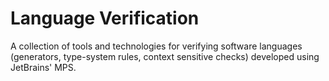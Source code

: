 Language Verification
=====================

A collection of tools and technologies for verifying software languages (generators, type-system rules, context sensitive checks) developed using JetBrains' MPS.
